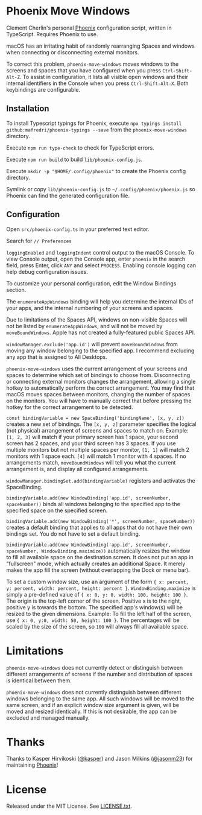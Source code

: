 # Phoenix Move Windows
Clement Cherlin's personal [Phoenix](https://github.com/kasper/phoenix) configuration script, written in TypeScript. Requires Phoenix to use.

macOS has an irritating habit of randomly rearranging Spaces and windows when connecting or disconnecting external monitors.

To correct this problem, `phoenix-move-windows`  moves windows to the screens and spaces that you have configured when you press `Ctrl-Shift-Alt-Z`. To assist in configuration, it lists all visible open windows and their internal identifiers in the Console when you press `Ctrl-Shift-Alt-X`. Both keybindings are configurable.

## Installation

To install Typescript typings for Phoenix, execute `npx typings install github:mafredri/phoenix-typings --save` from the `phoenix-move-windows` directory.

Execute `npm run type-check` to check for TypeScript errors.

Execute `npm run build` to build `lib/phoenix-config.js`.

Execute `mkdir -p "$HOME/.config/phoenix"` to create the Phoenix config directory.

Symlink or copy `lib/phoenix-config.js` to `~/.config/phoenix/phoenix.js` so Phoenix can find the generated configuration file.

## Configuration

Open `src/phoenix-config.ts` in your preferred text editor.

Search for `// Preferences`

`loggingEnabled` and `loggingIndent` control output to the macOS Console. To view Console output, open the Console app, enter `phoenix` in the search field, press Enter, click `ANY` and select `PROCESS`. Enabling console logging can help debug configuration issues.

To customize your personal configuration, edit the Window Bindings section.

The `enumerateAppWindows` binding will help you determine the internal IDs of your apps, and the internal numbering of your screens and spaces.

Due to limitations of the Spaces API, windows on non-visible Spaces will not be listed by `enumerateAppWindows`, and will not be moved by `moveBoundWindows`. Apple has not created a fully-featured public Spaces API.

`windowManager.exclude('app.id')` will prevent `moveBoundWindows` from moving any window belonging to the specified app. I recommend excluding any app that is assigned to All Desktops.

`phoenix-move-windows` uses the current arrangement of your screens and spaces to determine which set of bindings to choose from. Disconnecting or connecting external monitors changes the arrangement, allowing a single hotkey to automatically perform the correct arrangement. You may find that macOS moves spaces between monitors, changing the number of spaces on the monitors. You will have to manually correct that before pressing the hotkey for the correct arrangement to be detected.

`const bindingVariable = new SpaceBinding('bindingName', [x, y, z])` creates a new set of bindings. The `[x, y, z]` parameter specifies the logical (not physical) arrangement of screens and spaces to match on. Example: `[1, 2, 3]` will match if your primary screen has 1 space, your second screen has 2 spaces, and your third screen has 3 spaces. If you use multiple monitors but not multiple spaces per monitor, `[1, 1]` will match 2 monitors with 1 space each. `[4]` will match 1 monitor with 4 spaces. If no arrangements match, `moveBoundWindows` will tell you what the current arrangement is, and display all configured arrangements.

`windowManager.bindingSet.add(bindingVariable)` registers and activates the SpaceBinding.

`bindingVariable.add(new WindowBinding('app.id', screenNumber, spaceNumber))` binds all windows belonging to the specified app to the specified space on the specified screen.

`bindingVariable.add(new WindowBinding('*', screenNumber, spaceNumber))` creates a default binding that applies to all apps that do not have their own bindings set. You do not have to set a default binding.

`bindingVariable.add(new WindowBinding('app.id', screenNumber, spaceNumber, WindowBinding.maximize))` automatically resizes the window to fill all available space on the destination screen. It does not put an app in "fullscreen" mode, which actually creates an additional Space. It merely makes the app fill the screen (without overlapping the Dock or menu bar).

To set a custom window size, use an argument of the form `{ x: percent, y: percent, width: percent, height: percent }`. `WindowBinding.maximize` is simply a pre-defined value of `{ x: 0, y: 0, width: 100, height: 100 }`. The origin is the top-left corner of the screen. Positive x is to the right, positive y is towards the bottom. The specified app's window(s) will be resized to the given dimensions. Example: To fill the left half of the screen, use `{ x: 0, y:0, width: 50, height: 100 }`. The percentages will be scaled by the size of the screen, so `100` will always fill all available space.

# Limitations

`phoenix-move-windows` does not currently detect or distinguish between different arrangements of screens if the number and distribution of spaces is identical between them.

`phoenix-move-windows` does not currently distinguish between different windows belonging to the same app. All such windows will be moved to the same screen, and if an explicit window size argument is given, will be moved and resized identically. If this is not desirable, the app can be excluded and managed manually.

# Thanks

Thanks to Kasper Hirvikoski ([@kasper](https://github.com/kasper/)) and Jason Milkins ([@jasonm23](https://github.com/jasonm23/)) for maintaining [Phoenix](https://github.com/kasper/phoenix)!

# License
Released under the MIT License. See [LICENSE.txt](LICENSE.txt).
